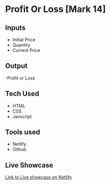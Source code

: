# Profit Or Loss [Mark 14]



## Inputs

 - Initial Price
 - Quantity
 - Current Price

## Output

 -Profit or Loss

## Tech Used
 - HTML
 - CSS
 - Javscript
 
 ## Tools used
 - Netlify
 - Github

  

## Live Showcase
[Link to Live showcase on Netlify](https://profitorloss-vv32.netlify.app)

